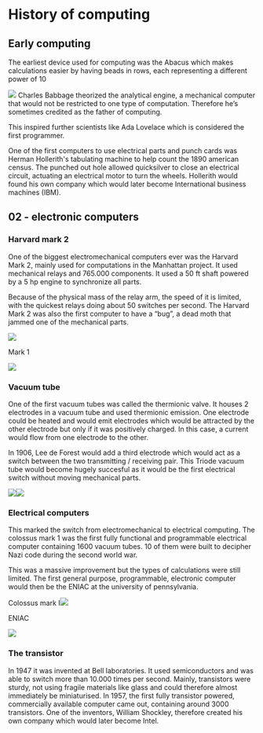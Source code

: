 # History of computing

## Early computing

The earliest device used for computing was the Abacus which makes calculations easier by having beads in rows, each representing a different power of 10

![](https://lh4.googleusercontent.com/7A2QbnyNZ_styPoVeMz7QrKVZCF6wda4vwabKpo0rj2tUAfS_cxPnN98o2AOsrz4ZRC-Aasq-9Q7tpi9p5tf995L5pzeS4Pykuan1uvR-REgr6arW4_2JaoPE42MKafk4I4jd3nX)
Charles Babbage theorized the analytical engine, a mechanical computer that would not be restricted to one type of computation. Therefore he’s sometimes credited as the father of computing.

This inspired further scientists like Ada Lovelace which is considered the first programmer.

  

One of the first computers to use electrical parts and punch cards was Herman Hollerith's tabulating machine to help count the 1890 american census. The punched out hole allowed quicksilver to close an electrical circuit, actuating an electrical motor to turn the wheels. Hollerith would found his own company which would later become International business machines (IBM).

  

## 02 - electronic computers

### Harvard mark 2

One of the biggest electromechanical computers ever was the Harvard Mark 2, mainly used for computations in the Manhattan project. It used mechanical relays and 765.000 components. It used a 50 ft shaft powered by a 5 hp engine to synchronize all parts.

Because of the physical mass of the relay arm, the speed of it is limited, with the quickest relays doing about 50 switches per second. The Harvard Mark 2 was also the first computer to have a “bug”, a dead moth that jammed one of the mechanical parts.

![](https://lh5.googleusercontent.com/E5QokSNTleeih_2DVewFCH_sSvlRY7aTGvN0B9ofxDajvH2MQTGpHY08eB601mC0Ig-QGeEN5U8U7c3J3LylgeOtZ6F5Fy5q73RVh7C1-M6unUy_PVClOuCZ8qR_X2B-jIYQoXaE)

Mark 1

![](https://lh3.googleusercontent.com/PF7l5cjwb-uYAwdboDd3G1GLjvxb3ee68COp-cZ0Pv6cGuwntZse4WwXfiSjYSXdsSdTS01JSbdsfFekCAuOu34q3LgwWLRIBffpG9jP_pHB4MJbeEvWRQ3Ad0MiUZpRzN-2rnFT)

  

### Vacuum tube

One of the first vacuum tubes was called the thermionic valve. It houses 2 electrodes in a vacuum tube and used thermionic emission. One electrode could be heated and would emit electrodes which would be attracted by the other electrode but only if it was positively charged. In this case, a current would flow from one electrode to the other.

In 1906, Lee de Forest would add a third electrode which would act as a switch between the two transmitting / receiving pair. This Triode vacuum tube would become hugely succesful as it would be the first electrical switch without moving mechanical parts.

![](https://lh6.googleusercontent.com/j96Sm_wk7UCCSDf5Drj4Re8w7EAjdhUZrswiu582C28h8W_7q2wCRSRlYhfc6VPIk57WEXstfG14IYqyRoEqjK-oWaZQu27ImTrnj4O4bzDv4tqrljzXcvzZQD339IhVykSr7NNq)![](https://lh6.googleusercontent.com/p_XdxAnB4koy6Xo9x8-BgCU2HVfkEuFLw3L3BwHTfas4VzNuOhsg6rxMWzDUWhz_vjPgRihyOeLf42a5KW8MR5Oeqm3N2OgibqtouEEV1FD9Xpwbz7zSoOOQrUzpX-SELejhm-fL)

### Electrical computers

This marked the switch from electromechanical to electrical computing. The colossus mark 1 was the first fully functional and programmable electrical computer containing 1600 vacuum tubes. 10 of them were built to decipher Nazi code during the second world war.

This was a massive improvement but the types of calculations were still limited. The first general purpose, programmable, electronic computer would then be the ENIAC at the university of pennsylvania.

Colossus mark I![](https://lh4.googleusercontent.com/5o1LwKi7Xf2tamkbIubNQuNaKLVZf7a_IfgGm_dgLZqZJc3bPCVfU6_9pJFwg5U2PYtoYsRZ3TyUJVzbxqb0RZZvhi4dDVEKT8uEB3QawIQdTRdZudKnsQLLHkDhHReKf7NCWy52)

ENIAC

![](https://lh6.googleusercontent.com/ml1Svzq2wmR47fzfwo2XcxD0rZcqaT44tDotRIW6SeXg-ORmIJjLaO3m02mqUMaeffrDCzxD1fiVDHWRe1MMaJ_0TAO6KZCocT76BdB-nwwVn0eifC0UNzhXZDhZS5br5PGVOu-b)

  
  

### The transistor

In 1947 it was invented at Bell laboratories. It used semiconductors and was able to switch more than 10.000 times per second. Mainly, transistors were sturdy, not using fragile materials like glass and could therefore almost immediately be miniaturised. In 1957, the first fully transistor powered, commercially available computer came out, containing around 3000 transistors. One of the inventors, William Shockley, therefore created his own company which would later become Intel.
<!--stackedit_data:
eyJoaXN0b3J5IjpbLTkzMzExMzAwMyw3MzA5OTgxMTZdfQ==
-->